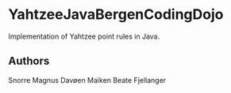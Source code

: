 # YahtzeeJavaBergenCodingDojo

Implementation of Yahtzee point rules in Java.

## Authors
Snorre Magnus Davøen
Maiken Beate Fjellanger


